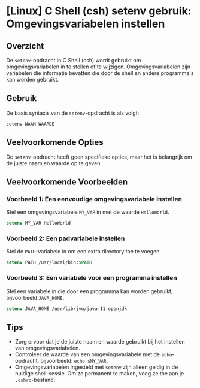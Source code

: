# [Linux] C Shell (csh) setenv gebruik: Omgevingsvariabelen instellen

## Overzicht
De `setenv`-opdracht in C Shell (csh) wordt gebruikt om omgevingsvariabelen in te stellen of te wijzigen. Omgevingsvariabelen zijn variabelen die informatie bevatten die door de shell en andere programma's kan worden gebruikt.

## Gebruik
De basis syntaxis van de `setenv`-opdracht is als volgt:

```
setenv NAAM WAARDE
```

## Veelvoorkomende Opties
De `setenv`-opdracht heeft geen specifieke opties, maar het is belangrijk om de juiste naam en waarde op te geven.

## Veelvoorkomende Voorbeelden

### Voorbeeld 1: Een eenvoudige omgevingsvariabele instellen
Stel een omgevingsvariabele `MY_VAR` in met de waarde `HelloWorld`.

```csh
setenv MY_VAR HelloWorld
```

### Voorbeeld 2: Een padvariabele instellen
Stel de `PATH`-variabele in om een extra directory toe te voegen.

```csh
setenv PATH /usr/local/bin:$PATH
```

### Voorbeeld 3: Een variabele voor een programma instellen
Stel een variabele in die door een programma kan worden gebruikt, bijvoorbeeld `JAVA_HOME`.

```csh
setenv JAVA_HOME /usr/lib/jvm/java-11-openjdk
```

## Tips
- Zorg ervoor dat je de juiste naam en waarde gebruikt bij het instellen van omgevingsvariabelen.
- Controleer de waarde van een omgevingsvariabele met de `echo`-opdracht, bijvoorbeeld: `echo $MY_VAR`.
- Omgevingsvariabelen ingesteld met `setenv` zijn alleen geldig in de huidige shell-sessie. Om ze permanent te maken, voeg ze toe aan je `.cshrc`-bestand.
